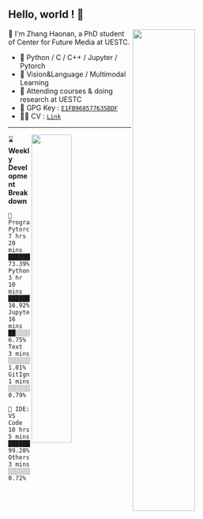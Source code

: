 ## Hello, world ! 👋

[<img align="right" width="50%" src="https://github-readme-stats.vercel.app/api?username=zchoi&count_private=true&title_color=FFFFFF&icon_color=FFFFFF&text_color=FFFFFF&show_icons=true&bg_color=DEG,e66446,924f93">](https://github.com/zchoi/github-readme-stats)

👻 I'm Zhang Haonan, a PhD student of Center for Future Media at UESTC. 
- 🦾 Python / C / C++ / Jupyter / Pytorch
- 🤔 Vision&Language / Multimodal Learning
- 🌱 Attending courses & doing research at UESTC
- 🔑 GPG Key : [`E1FB968577635BDF`](https://github.com/zchoi.gpg)
- 🙋‍♂️ CV : [`Link`]()
---
  
[<img align="right" width="40%" src="https://github-readme-stats.vercel.app/api/top-langs/?username=zchoi&layout=compact&title_color=FFFFFF&icon_color=FFFFFF&text_color=FFFFFF&show_icons=true&bg_color=DEG,e66446,924f93&hide=jupyter_notebook">](https://github.com/anuraghazra/github-readme-stats)

⌛ **Weekly Development Breakdown** 
<!--START_SECTION:waka-->
<!--END_SECTION:waka-->
```text
💾 Programming: 
Pytorch        7 hrs 20 mins   ███████████████████░░░  73.39%
Python         3 hr 10 mins    ██████░░░░░░░░░░░░░░░░  16.92%
Jupyter        16 mins         ██░░░░░░░░░░░░░░░░░░░░  6.75%
Text           3 mins          ░░░░░░░░░░░░░░░░░░░░░░  1.01%
GitIgnore      1 mins          ░░░░░░░░░░░░░░░░░░░░░░  0.79%

🚀 IDE: 
VS Code        10 hrs 5 mins   ██████████████████████  99.28%
Others         3 mins          ░░░░░░░░░░░░░░░░░░░░░░  0.72%
```
